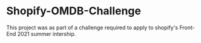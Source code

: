 # Shopify-OMDB-Challenge

This project was as part of a challenge required to apply to shopify's Front-End 2021 summer intership.
